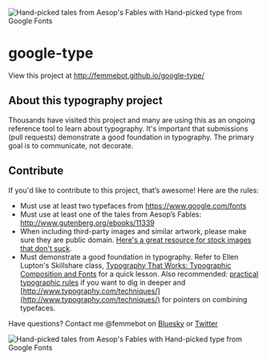 ![Hand-picked tales from Aesop's Fables with Hand-picked type from Google Fonts](/images/cover-img.gif)

# google-type

View this project at http://femmebot.github.io/google-type/

## About this typography project
Thousands have visited this project and many are using this as an ongoing reference tool to learn about typography. It's important that submissions (pull requests) demonstrate a good foundation in typography. The primary goal is to communicate, not decorate.

## Contribute
If you'd like to contribute to this project, that’s awesome! Here are the rules:
* Must use at least two typefaces from https://www.google.com/fonts
* Must use at least one of the tales from Aesop’s Fables: http://www.gutenberg.org/ebooks/11339
* When including third-party images and similar artwork, please make sure they are public domain. [Here's a great resource for stock images that don't suck](https://medium.com/@dustin/stock-photos-that-dont-suck-62ae4bcbe01b).
* Must demonstrate a good foundation in typography. Refer to Ellen Lupton's Skillshare class, [Typography That Works: Typographic Composition and Fonts](http://www.skillshare.com/classes/design/Typography-That-Works-Typographic-Composition-and-Fonts/1694217981?via=profile) for a quick lesson. Also recommended: [practical typographic rules](http://practicaltypography.com) if you want to dig in deeper and [http://www.typography.com/techniques/](http://www.typography.com/techniques/) for pointers on combining typefaces.


Have questions? Contact me @femmebot on [Bluesky](https://bsky.app/profile/femmebot.bsky.social) or [Twitter](https://twitter.com/femmebot)


![Hand-picked tales from Aesop's Fables with Hand-picked type from Google Fonts](/images/sample-01.gif)
